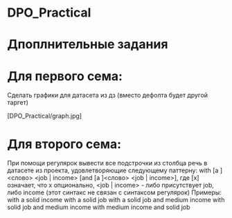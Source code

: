 ﻿# DPO_Practical
# Дпоплнительные задания

# Для первого сема:
Сделать графики для датасета из дз (вместо дефолта будет другой таргет)

[DPO_Practical/graph.jpg]

# Для второго сема:
 При помощи регулярок вывести все подстрочки из столбца речь в датасете из проекта, удовлетворяющие следующему паттерну: with [a ]<слово> <job | income> [and [a ]<слово> <job | income>], где [x] означает, что x опционально, <job | income> - либо присутствует job, либо income (этот синтакс не связан с синтаксом регулярок)
 Примеры:
 with a solid income
 with a solid job
 with a solid job and medium income
 with solid job and medium income
 with medium income and solid job
